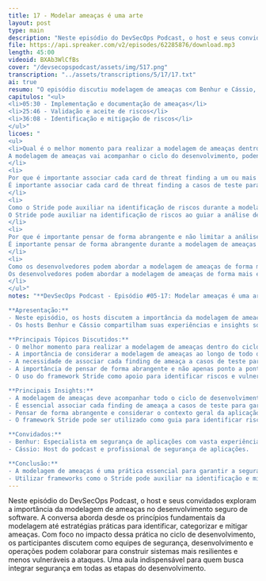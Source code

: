 ```yaml
---
title: 17 - Modelar ameaças é uma arte
layout: post
type: main
description: "Neste episódio do DevSecOps Podcast, o host e seus convidados exploram a importância da modelagem de ameaças no desenvolvimento seguro de software. A conversa aborda desde os princípios fundamentais da modelagem até estratégias práticas para identificar, categorizar e mitigar ameaças. Com foco no impacto dessa prática no ciclo de desenvolvimento, os participantes discutem como equipes de segurança, desenvolvimento e operações podem colaborar para construir sistemas mais resilientes e menos vulneráveis a ataques. Uma aula indispensável para quem busca integrar segurança em todas as etapas do desenvolvimento."
file: https://api.spreaker.com/v2/episodes/62285876/download.mp3
length: 45:00
videoid: BXAb3WlCfBs
cover: "/devsecopspodcast/assets/img/517.png"
transcription: "../assets/transcriptions/5/17/17.txt"
ai: true
resumo: "O episódio discutiu modelagem de ameaças com Benhur e Cássio, destacando a importância de considerar ameaças desde o início do desenvolvimento de software. Eles enfatizaram que a modelagem de ameaças deve acompanhar todo o ciclo de desenvolvimento, não apenas identificar ameaças, mas também avaliar o esforço necessário para mitigá-las. A necessidade de associar cada finding de ameaça a casos de teste foi ressaltada, garantindo a validação da segurança. Além disso, foi mencionado que o uso do Stride pode ajudar a identificar riscos e guiar a análise de vulnerabilidades. Os palestrantes destacaram a importância de pensar de forma abrangente e não se limitar a problemas específicos, buscando sempre chegar aos riscos reais. A discussão enfatizou a importância de considerar a segurança desde o início do desenvolvimento de software e a necessidade de uma abordagem abrangente na modelagem de ameaças."
capitulos: "<ul>
<li>05:30 - Implementação e documentação de ameaças</li>
<li>25:46 - Validação e aceite de riscos</li>
<li>36:08 - Identificação e mitigação de riscos</li>
</ul>"
licoes: "
<ul>
<li>Qual é o melhor momento para realizar a modelagem de ameaças dentro do ciclo de desenvolvimento?
A modelagem de ameaças vai acompanhar o ciclo do desenvolvimento, podendo ser feita desde o início do desenvolvimento até mesmo quando o software já está em produção.
</li>
<li>
Por que é importante associar cada card de threat finding a um ou mais casos de teste?
É importante associar cada card de threat finding a casos de teste para validar a solução proposta e garantir que a ameaça foi mitigada de forma eficaz.
</li>
<li>
Como o Stride pode auxiliar na identificação de riscos durante a modelagem de ameaças?
O Stride pode auxiliar na identificação de riscos ao guiar a análise de possíveis ameaças, como spoofing e device takeover, e direcionar a atenção para áreas específicas do sistema que podem ser vulneráveis.
</li>
<li>
Por que é importante pensar de forma abrangente e não limitar a análise de ameaças apenas ao Stride?
É importante pensar de forma abrangente durante a modelagem de ameaças para identificar riscos de maneira mais completa, não se limitando apenas ao Stride e considerando diferentes cenários de ataque.
</li>
<li>
Como os desenvolvedores podem abordar a modelagem de ameaças de forma mais eficaz, considerando a perspectiva de um potencial criminoso?
Os desenvolvedores podem abordar a modelagem de ameaças de forma mais eficaz ao pensar de forma abrangente, considerando o sistema como um todo e antecipando possíveis vulnerabilidades que um criminoso poderia explorar.
</li>
</ul>"
notes: "**DevSecOps Podcast - Episódio #05-17: Modelar ameaças é uma arte**

**Apresentação:**
- Neste episódio, os hosts discutem a importância da modelagem de ameaças na segurança de aplicações.
- Os hosts Benhur e Cássio compartilham suas experiências e insights sobre o tema.

**Principais Tópicos Discutidos:**
- O melhor momento para realizar a modelagem de ameaças dentro do ciclo de desenvolvimento.
- A importância de considerar a modelagem de ameaças ao longo de todo o ciclo de desenvolvimento.
- A necessidade de associar cada finding de ameaça a casos de teste para validação.
- A importância de pensar de forma abrangente e não apenas ponto a ponto ao realizar a modelagem de ameaças.
- O uso do framework Stride como apoio para identificar riscos e vulnerabilidades.

**Principais Insights:**
- A modelagem de ameaças deve acompanhar todo o ciclo de desenvolvimento, desde o início até a produção.
- É essencial associar cada finding de ameaça a casos de teste para garantir a validação e mitigação eficaz.
- Pensar de forma abrangente e considerar o contexto geral da aplicação é fundamental ao realizar a modelagem de ameaças.
- O framework Stride pode ser utilizado como guia para identificar riscos e vulnerabilidades de forma mais abrangente.

**Convidados:**
- Benhur: Especialista em segurança de aplicações com vasta experiência.
- Cássio: Host do podcast e profissional de segurança de aplicações.

**Conclusão:**
- A modelagem de ameaças é uma prática essencial para garantir a segurança de aplicações ao longo de todo o ciclo de desenvolvimento.
- Utilizar frameworks como o Stride pode auxiliar na identificação e mitigação de riscos de forma mais abrangente e eficaz."
---
```


Neste episódio do DevSecOps Podcast, o host e seus convidados exploram a importância da modelagem de ameaças no desenvolvimento seguro de software. A conversa aborda desde os princípios fundamentais da modelagem até estratégias práticas para identificar, categorizar e mitigar ameaças. Com foco no impacto dessa prática no ciclo de desenvolvimento, os participantes discutem como equipes de segurança, desenvolvimento e operações podem colaborar para construir sistemas mais resilientes e menos vulneráveis a ataques. Uma aula indispensável para quem busca integrar segurança em todas as etapas do desenvolvimento.